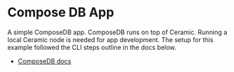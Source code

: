 # Compose DB App

A simple ComposeDB app. ComposeDB runs on top of Ceramic. Running a local Ceramic node is needed for app development.
The setup for this example followed the CLI steps outline in the docs below.

* [ComposeDB docs](https://composedb.js.org/docs/0.3.x/installation)